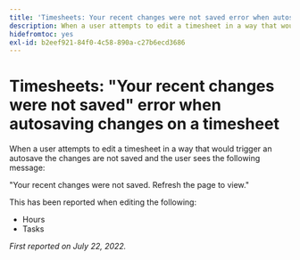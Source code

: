 ```yaml
---
title: 'Timesheets: Your recent changes were not saved error when autosaving changes on a timesheet'
description: When a user attempts to edit a timesheet in a way that would trigger an autosave the changes are not saved and the user sees the  message Your recent changes were not saved. Refresh the page to view.
hidefromtoc: yes
exl-id: b2eef921-84f0-4c58-890a-c27b6ecd3686
---
```

# Timesheets: "Your recent changes were not saved" error when autosaving changes on a timesheet

When a user attempts to edit a timesheet in a way that would trigger an autosave the changes are not saved and the user sees the following message:

"Your recent changes were not saved. Refresh the page to view."

This has been reported when editing the following:

* Hours
* Tasks

_First reported on July 22, 2022._
